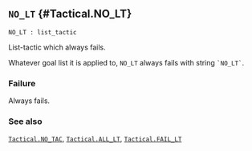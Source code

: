 ## `NO_LT` {#Tactical.NO_LT}


```
NO_LT : list_tactic
```



List-tactic which always fails.


Whatever goal list it is applied to, `NO_LT` always fails
with string `` `NO_LT` ``.

### Failure

Always fails.

### See also

[`Tactical.NO_TAC`](#Tactical.NO_TAC), [`Tactical.ALL_LT`](#Tactical.ALL_LT), [`Tactical.FAIL_LT`](#Tactical.FAIL_LT)

